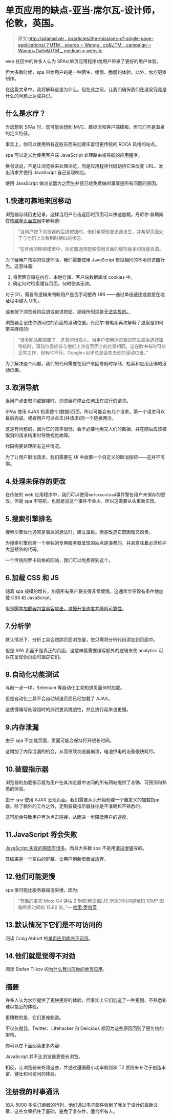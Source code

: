 # 单页应用的缺点-亚当·席尔瓦-设计师，伦敦，英国。

> 原文:[http://adamsilver . io/articles/the-missions-of-single-page-applications/？UTM _ source = Wanqu . co&UTM _ campaign = Wanqu+Daily&UTM _ medium = website](http://adamsilver.io/articles/the-disadvantages-of-single-page-applications/?utm_source=wanqu.co&utm_campaign=Wanqu+Daily&utm_medium=website)

web 社区中的许多人认为 SPAs(单页应用程序)给用户带来了更好的用户体验。

但大多数时候，spa 带给用户的是一种陌生、缓慢、脆弱的体验。此外，水疗更难制作。

在这篇文章中，我将解释这是为什么。但在此之前，让我们确保我们在温泉究竟是什么的问题上达成共识。

## 什么是水疗？

当您想到 SPAs 时，您可能会想到 MVC、数据流和客户端模板。但它们不是温泉的定义特征。

事实上，你可以使用所有这些东西来创建丰富但更传统的 ROCA 风格的站点。

spa 可以定义为使用客户端 JavaScript 处理路由或导航的应用程序。

换句话说，不是让浏览器来处理浏览，而是应用程序代码劫持它来改变 URL、发出请求并使用 JavaScript 自己呈现响应。

使用 JavaScript 做浏览器为之而生并且已经免费做的事情是所有问题的原因。

## 1.快速可靠地来回移动

浏览器存储历史记录，这样当用户点击返回时页面可以快速加载。丹尼尔·普勒斯在[构建单页面应用](https://medium.com/joys-of-javascript/4353246f4480)中解释道:

> “当用户按下浏览器的后退按钮时，他们希望改变迅速发生，并希望页面处于与他们上次看到时相似的状态。
> 
> “在传统的网络模型中，浏览器通常能够使用页面的缓存版本和链接资源。

为了给用户预期的快速体验，我们需要使用 JavaScript 模拟相同的本地浏览器行为。这意味着:

1.  将页面存储在内存、本地存储、客户端数据库或 cookies 中。
2.  确定何时检索缓存页面，何时使其无效。

对于(2)，需要有逻辑来判断用户是否手动更改 URL——通过单击链接或直接在地址栏中键入 URL。

或者按下浏览器的后退或前进按钮，据我所知这是[无法实现的。](http://stackoverflow.com/questions/2008806/how-to-detect-if-the-user-clicked-the-back-button)

浏览器会记住你访问过的页面的滚动位置。丹尼尔·普勒斯再次解释了温泉是如何带来麻烦的:

> “很多网站都搞错了，这真的很烦人。当用户使用浏览器的前进或后退按钮导航时，滚动位置应该与他们上次在页面上的位置相同。这在脸书有时可以正常工作，但有时不行。Google+似乎总是会失去你的滚动位置。”

为了解决这个问题，我们的代码需要在用户来回导航时存储、检索和应用正确的滚动位置。

## 3.取消导航

当用户点击取消或链接时，浏览器将停止任何正在进行的请求。

SPAs 使用 AJAX 检索整个(数据)页面。所以可能会有几个请求。第一个请求可以最后完成。或者用户可以点击(并请求)同一个链接两次。

这是有问题的，因为它的效率很低，会不必要地用完人们的数据，并在随后应该被取消的请求结束时导致视觉故障。

代码需要处理所有这些情况。

为了让用户取消请求，我们需要在 UI 中放置一个自定义的取消按钮——这并不可取。

## 4.处理未保存的更改

在传统的 web 应用程序中，我们可以使用`beforeunload`事件警告用户未保存的更改。但是 spa 不导航，也就是说这个事件不会火。所以这需要从头重新实现。

## 5.搜索引擎排名

搜索引擎优化通常是事后的想法时，建立温泉。但是改造它既困难又昂贵。

为搜索引擎创建一个单独的专用服务器呈现的站点是浪费的，并且意味着必须维护大量额外的代码。

一个传统的罗卡风格的网站，我们可以免费得到这个。

## 6.加载 CSS 和 JS

随着 spa 规模的增长，加载所有资产将变得非常缓慢。这通常会导致有条件地加载 CSS 和 JavaScript。

但是[脚本加载器包含黑客攻击，减慢开发速度并降低可靠性](http://blog.getify.com/labjs-script-loading-the-way-it-should-be/)。

## 7.分析学

默认情况下，分析工具会跟踪页面浏览量，您只需将分析代码添加到页面中。

但是 SPA 页面不是真正的页面，这意味着需要编写额外的逻辑来使 analytics 可以在呈现伪页面时跟踪它们。

## 8.自动化功能测试

与前一点一样，Selenium 等自动化工具知道页面何时加载。

但是自动化工具不会自动知道页面已经加载了 AJAX。

这使得编写处理超时的测试更具挑战性，并且执行起来也更慢。

## 9.内存泄漏

由于 spa 不加载页面，页面可能会保持打开很长时间。

这增加了内存泄漏的机会，从而导致浏览器崩溃，电池供电的设备很快耗尽。

## 10.装载指示器

浏览器的加载指示器为用户在其浏览器中访问的所有网站提供了准确、可预测和熟悉的体验。

由于 spa 使用 AJAX 呈现页面，我们需要从头开始创建一个自定义的加载指示器。除了额外的工作之外，定制装载指示器往往是不准确和不熟悉的。

这可能会导致用户再次点击链接，从而进一步降低用户的速度。

## 11.JavaScript 将会失败

[JavaScript 失败的原因有很多](/blog/javascript-isnt-always-available-and-its-not-the-users-fault/)。而且大多数 spa 不是用[渐进增强](/blog/progressively-enhanced-javascript/)写的。

其结果是一个空白的屏幕，让用户刷新页面或放弃。

## 12.他们可能更慢

spa 很可能比服务器端渲染慢，因为:

> “有趣的事实:Moto G4 评估 2.1MB(解压缩)JS 所需的时间是解码 10MP 图像所需时间的 15.66 倍。”— [哈里·罗伯茨](https://twitter.com/csswizardry/status/971077284034678784?s=19)

## 13.默认情况下它们是不可访问的

阅读 Craig Abbott 的[单页应用程序不可用](http://www.craigabbott.co.uk/one-page-applications-are-not-accessible)。

## 14.他们就是觉得不对劲

阅读 Stefan Tilkov 的[为什么我讨厌你的单页应用](https://www.freecodecamp.org/news/why-i-hate-your-single-page-app-f08bb4ff9134/)。

## 摘要

许多人认为水疗提供了更快更好的体验，但事实上它们创造了一种更慢、不熟悉和难以接近的体验。

更糟糕的是，它们更难制造。

不仅仅是我，Twitter、Lifehacker 和 Delicious 都因为这些原因回到了更传统的架构。

你可以在下面阅读更多内容:

JavaScript 并不比浏览器更擅长浏览。

相反，让浏览器来处理这些，并通过遵循最小功率规则和 T2 原则来专注于创造丰富、健壮和可访问的体验。

## 注册我的时事通讯

加入 5000 多名订阅者的行列，他们通过电子邮件收到了我关于设计的最新文章，这些文章抓住了基础，避免了复杂性，适合所有人。